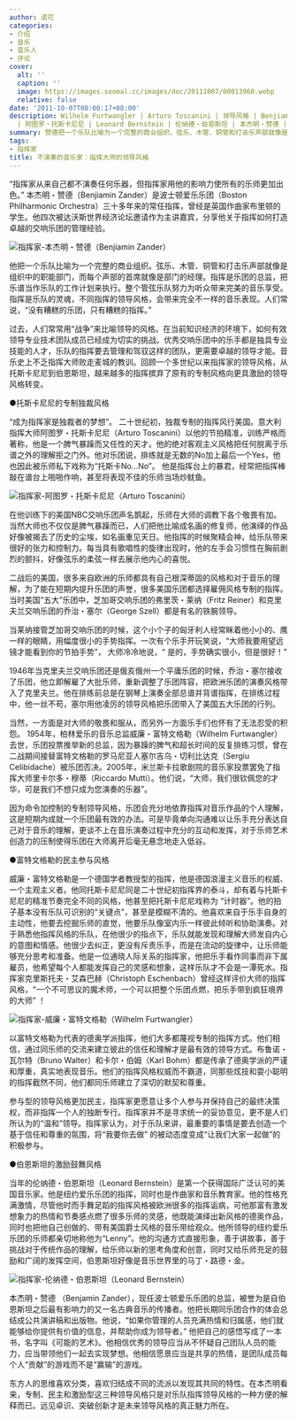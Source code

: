 ```yaml
---
author: 诺花
categories:
- 介绍
- 音乐
- 音乐人
- 评论
cover:
  alt: ''
  caption: ''
  image: https://images.soomal.cc/images/doc/20111007/00013960.webp
  relative: false
date: '2011-10-07T08:00:17+08:00'
description: Wilhelm Furtwangler | Arturo Toscanini | 领导风格 | Benjiamin Zander | 威廉・富特文格勒
  | 阿图罗・托斯卡尼尼 | Leonard Bernstein | 伦纳德・伯恩斯坦 | 本杰明・赞德 | 指挥 | 源自：商业价值 | 版权：转载 |  平均/总评分：09.25/37
summary: 赞德把一个乐队比喻为一个完整的商业组织。弦乐、木管、铜管和打击乐声部就像是组织中的职能部门，而每个声部的首席就像是部门的经理。指挥是乐团的总监，把乐谱当作乐队的工作计划来执行。整个管弦乐队努力为听众带来完美的音乐享受……
tags:
- 指挥家
title: 不演奏的音乐家：指挥大师的领导风格
---
```


“指挥家从来自己都不演奏任何乐器，但指挥家用他的影响力使所有的乐师更加出色。” 本杰明・赞德（Benjiamin Zander）是波士顿爱乐乐团（Boston Philharmonic Orchestra）三十多年来的常任指挥，曾经是英国作曲家布里顿的学生。他四次被达沃斯世界经济论坛邀请作为主讲嘉宾，分享他关于指挥如何打造卓越的交响乐团的管理经验。

![指挥家-本杰明・赞德（Benjiamin Zander）](https://images.soomal.cc/images/doc/20111007/00013961.webp)





他把一个乐队比喻为一个完整的商业组织。弦乐、木管、铜管和打击乐声部就像是组织中的职能部门，而每个声部的首席就像是部门的经理。指挥是乐团的总监，把乐谱当作乐队的工作计划来执行。整个管弦乐队努力为听众带来完美的音乐享受。指挥是乐队的灵魂，不同指挥的领导风格，会带来完全不一样的音乐表现。人们常说，“没有糟糕的乐团，只有糟糕的指挥。”

过去，人们常常用“战争”来比喻领导的风格。在当前知识经济的环境下，如何有效领导专业技术团队成员已经成为切实的挑战。优秀交响乐团中的乐手都是独具专业技能的人才，乐队的指挥要去管理和驾驭这样的团队，更需要卓越的领导才能。音乐史上不乏指挥大师败走麦城的教训。回顾一个多世纪以来指挥家的领导风格，从托斯卡尼尼到伯恩斯坦，越来越多的指挥摈弃了原有的专制风格向更具激励的领导风格转变。

●托斯卡尼尼的专制独裁风格

“成为指挥家是独裁者的梦想”。 二十世纪初，独裁专制的指挥风行美国。意大利指挥大师阿图罗・托斯卡尼尼（Arturo Toscanini）以他的节拍精准，训练严格而著称，他是一个脾气暴躁而又任性的天才。他的绝对客观主义风格把任何脱离于乐谱之外的理解拒之门外。他对乐团说，排练就是无数的No加上最后一个Yes，他也因此被乐师私下戏称为“托斯卡No…No”。 他是指挥台上的暴君，经常把指挥棒敲在谱台上啪啪作响，甚至将表现不佳的乐师当场炒鱿鱼。

![指挥家-阿图罗・托斯卡尼尼（Arturo Toscanini）](https://images.soomal.cc/images/doc/20111007/00013958.webp)





在他训练下的美国NBC交响乐团声名鹊起，乐师在大师的调教下各个敬畏有加。当然大师也不仅仅是脾气暴躁而已，人们把他比喻成名画的修复师，他演绎的作品好像被揭去了历史的尘埃，如名画重见天日。他指挥的时候聚精会神，给乐队带来很好的张力和控制力。每当具有歌唱性的旋律出现时，他的左手会习惯性在胸前剧烈的颤抖，好像弦乐的柔弦一样去展示他内心的喜悦。

二战后的美国，很多来自欧洲的乐师都具有自己根深蒂固的风格和对于音乐的理解，为了能在短期内提升乐团的声誉，很多美国乐团都选择雇佣风格专制的指挥。当时美国“五大”乐团中，芝加哥交响乐团的弗里茨・莱纳（Fritz Reiner）和克里夫兰交响乐团的乔治・塞尔（George Szell）都是有名的铁腕领导。

当莱纳接管芝加哥交响乐团的时候，这个小个子的匈牙利人经常眯着他小小的、鹰一样的眼睛，用幅度很小的手势指挥。一次有个乐手开玩笑说，“大师我要用望远镜才能看到你的节拍手势”， 大师冷冷地说，“ 是的，手势确实很小，但是很好！”

1946年当克里夫兰交响乐团还是俄亥俄州一个平庸乐团的时候，乔治・塞尔接收了乐团，他立即解雇了大批乐师，重新调整了乐团阵容，把欧洲乐团的演奏风格带入了克里夫兰。他在排练前总是在钢琴上演奏全部总谱并背谱指挥，在排练过程中，他一丝不苟，塞尔用他凌厉的领导风格把乐团带入了美国五大乐团的行列。

当然，一方面是对大师的敬畏和服从，而另外一方面乐手们也怀有了无法忍受的积怨。 1954年，柏林爱乐的音乐总监威廉・富特文格勒（Wilhelm Furtwangler）去世，乐团投票推举新的总监，因为暴躁的脾气和超长时间的反复排练习惯，曾在二战期间接替富特文格勒的罗马尼亚人塞尔吉乌・切利比达克（Sergiu Celibidache）被乐团否决。2005年，米兰斯卡拉歌剧院的音乐家投票罢免了指挥大师里卡尔多・穆蒂（Riccardo Mutti）。他们说，“大师，我们很钦佩您的才华，可是我们不想只成为您演奏的乐器”。

因为命令加控制的专制领导风格，乐团会充分地依靠指挥对音乐作品的个人理解，这是短期内成就一个乐团最有效的办法。可是毕竟单向沟通难以让乐手充分表达自己对于音乐的理解，更谈不上在音乐演奏过程中充分的互动和发挥，对于乐师艺术创造力的压制使得乐团在大师离开后毫无悬念地走入低谷。

●富特文格勒的民主参与风格

威廉・富特文格勒是一个德国学者教授型的指挥，他是德国浪漫主义音乐的权威、一个主观主义者。他同托斯卡尼尼同是二十世纪初指挥界的泰斗，却有着与托斯卡尼尼的精准节奏完全不同的风格，他甚至把托斯卡尼尼戏称为 “计时器”。他的拍子基本没有乐队可识别的“关键点”，甚至是模糊不清的。他喜欢来自于乐手自身的主动性，他要去挖掘乐师的直觉，他要乐队像室内乐一样彼此倾听和协助演奏。对于熟悉他指挥风格的乐队，在他很少的指点下，乐队就能发现和理解大师发自内心的意图和情感。他很少去纠正，更没有斥责乐手，而是在流动的旋律中，让乐师能够充分思考和准备。他是一位通晓人际关系的指挥家，他把乐手看作同事而非下属雇员，他希望每个人都能发挥自己的灵感和想象，这样乐队才不会是一潭死水。指挥家克里斯托夫・艾森巴赫（Christoph Eschenbach）曾经这样评价大师的指挥风格，“一个不可思议的魔术师，一个可以把整个乐团点燃，把乐手带到疯狂境界的大师” ！

![指挥家-威廉・富特文格勒（Wilhelm Furtwangler）](https://images.soomal.cc/images/doc/20111007/00013959.webp)





以富特文格勒为代表的德奥学派指挥，他们大多都蔑视专制的指挥方式。他们相信，通过同乐师的交流来建立彼此的信任和理解才是最有效的领导方式。布鲁诺・瓦尔特（Bruno Walter）和卡尔・伯姆（Karl Bohm）都是传承了德奥学派的严谨和厚重，真实地表现音乐。他们的指挥风格权威而不霸道，同那些炫技和耍小聪明的指挥截然不同，他们都同乐师建立了深切的默契和尊重。

参与型的领导风格更加民主，指挥家更愿意让多个人参与并保持自己的最终决策权，而非指挥一个人的独断专行。指挥家并不是寻求统一的妥协意见，更不是人们所认为的“温和”领导。指挥家认为，对于乐队来讲，最重要的事情是要去创造一个基于信任和尊重的氛围，将“我要你去做” 的被动态度变成“让我们大家一起做”的积极参与。

●伯恩斯坦的激励鼓舞风格

当年的伦纳德・伯恩斯坦（Leonard Bernstein）是第一个获得国际广泛认可的美国音乐家。他是纽约爱乐乐团的指挥，同时也是作曲家和音乐教育家。他的性格充满激情，尽管他时而手舞足蹈的指挥风格被欧洲很多的指挥诟病，可他那富有激发想象力的热情和节奏感点燃了很多乐师的灵感，他既能演绎出新风格的德奥作品，同时也把他自己创做的、带有美国爵士风格的音乐带给观众。他所领导的纽约爱乐乐团的乐师都亲切地称他为“Lenny”。他的沟通方式直接形象，善于讲故事，善于挑战对于传统作品的理解，给乐师以新的思考角度和创意，同时又给乐师充足的鼓励和广阔的发挥空间，伯恩斯坦好像是音乐世界里的马丁・路德・金。

![指挥家-伦纳德・伯恩斯坦（Leonard Bernstein）](https://images.soomal.cc/images/doc/20111007/00013960.webp)





本杰明・赞德 （Benjamin Zander），现任波士顿爱乐乐团的总监，被誉为是自伯恩斯坦之后最有影响力的又一名古典音乐的传播者。他把长期同乐团合作的体会总结成公共演讲稿和出版物。他说，“如果你管理的人员充满热情和归属感，他们就能够给你提供有价值的信息，并帮助你成为领导者。” 他把自己的感悟写成了一本书，名字叫《可能的艺术》。他相信优秀的领导应当从不怀疑自己团队人员的能力，应当带领他们一起去实现梦想。他相信愿景应当是共享的热情，是团队成员每个人“贡献”的游戏而不是“赢输”的游戏。

东方人的思维喜欢分类，喜欢归结成不同的流派以发现其共同的特性。在本杰明看来，专制、民主和激励型这三种领导风格只是对乐队指挥领导风格的一种方便的解释而已。远见卓识、突破创新才是未来领导风格的真正魅力所在。